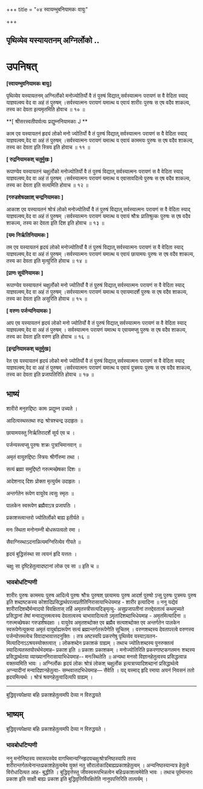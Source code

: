 +++
title = "०४ स्वायम्भुबनियामकः वायुः"

+++


## पृथिव्येव यस्यायतनम् अग्निर्लोको ..

# **उपनिषत्**

**\[स्वायम्भुवनियामकः बायुः\]**

पृथिव्येव यस्यायतनम् अग्निर्लोको मनोज्योतिर्यो वै तं पुरुषं विद्यात्,सर्वस्यात्मनः परायणं स वै वेदिता स्याद् याज्ञवल्क्य वेद वा अहं तं पुरुषम् ।सर्वस्यात्मनः परायणं यमात्थ य एवायं शारीरः पुरुषः स एष वदैव शाकल्य, तस्य का देवता इत्यमृतमिति होवाच ॥ १० ॥

**\[ श्रीसरस्वतीपार्वत्यः प्रद्युम्ननियामकाः J **

काम एव यस्यायतनं हृदयं लोको मनो ज्योतिर्यो वै तं पुरुषं विद्यात्,सर्वस्यात्मनः परायणं स वै वेदिता स्याद् याज्ञवल्क्य,वेद वा अहं तं पुरुषम् ।सर्वस्यात्मनः परायणं यमात्थ य एवायं काममयः पुरुषः स एष वदैव शाकल्य, तस्य का देवता इति स्त्रिय इति होवाच ॥ ११ ॥

**\[ रुद्रनियामकश् चतुर्मुखः \]**

रूपाण्येव यस्यायतनं चक्षुर्लोको मनोज्योतिर्यो वै तं पुरुषं विद्यात्,सर्वस्यात्मनः परायणं स वै वेदिता स्याद् याज्ञवल्क्य,वेद वा अहं तं पुरुषम् ।सर्वस्यात्मनः परायणं यमात्थ य एवासावदित्ये पुरुषः स एष वदैव शाकल्य, तस्य का देवता इति सत्यमिति होवाच ॥ १२ ॥

**\[गरुडशेषदक्षाश् चन्द्रनियामकाः \]**

आकाश एव यस्यायतनं श्रोत्रं लोको मनोज्योतिर्यो वै तं पुरुषं विद्यात्,सर्वस्यात्मनः परायणं स वै वेदिता स्याद् याज्ञवल्क्य,वेद वा अहं तं पुरुषम् ।सर्वस्यात्मनः परायणं यमात्थ य एवायं श्रौत्रः प्रातिश्रुत्कः पुरुषः स एष वदैव शाकल्य, तस्य का देवता इति दिश इति होवाच ॥ १३ ॥

**\[यमः निर्ऋतिनियामकः \]**

तम एव यस्यायतनं हृदयं लोको मनोज्योतिर्यो वै तं पुरुषं विद्यात्,सर्वस्यात्मनः परायणं स वै वेदिता स्याद् याज्ञवल्क्य,वेद वा अहं तं पुरुषम् ।सर्वस्यात्मनः परायणं यमात्थ य एवायं छायामयः पुरुषः स एष वदैव शाकल्य, तस्य का देवता इति मृत्युरिति होवाच ॥ १४ ॥

**\[प्राणः सूर्यनियामकः \]**

रूपाण्येव यस्यायतनं चक्षुर्लोको मनो ज्योतिर्यो वै तं पुरुषं विद्यात्,सर्वस्यात्मनः परायणं स वै वेदिता स्याद् याज्ञवल्क्य,वेद वा अहं तं पुरुषम् ।सर्वस्यात्मनः परायणं यमात्थ य एवायमादर्शे पुरुषः स एष वदैव शाकल्य, तस्य का देवता इति असुरिति होवाच ॥ १५ ॥

**\[ वरुणः पर्जन्यनियामकः \]**

आप एव यस्यायतनं हृदयं लोको मनो ज्योतिर्यो वै तं पुरुषं विद्यात्,सर्वस्यात्मनः परायणं स वै वेदिता स्याद् याज्ञवल्क्य,वेद वा अहं तं पुरुषम् । सर्वस्यात्मनः परायणं यमात्थ य एवायमप्सु पुरुषः स एष वदैव शाकल्य, तस्य का देवता इति वरुण इति होवाच ॥ १६ ॥

**\[इन्द्रनियामकश् चतुर्मुखः\]**

रेत एव यस्यायतनं हृदयं लोको मनो ज्योतिर्यो वै तं पुरुषं विद्यात्,सर्वस्यात्मनः परायणं स वै वेदिता स्याद् याज्ञवल्क्य,वेद वा अहं तं पुरुषम् ।सर्वस्यात्मनः परायणं यमात्थ य एवायं पुत्रमयः पुरुषः स एष वदैव शाकल्य, तस्य का देवता इति प्रजापतिरिति होवाच ॥ १७ ॥

## **भाष्यं**

शारीरो मनुरुद्दिष्टः कामः प्रद्युम्न उच्यते ।

आदित्यस्थस्तथा रुद्रः श्रोत्रश्चन्द्र उदाहृतः ॥

छायामयस्तु निर्ऋतिरादर्शे सूर्य एव च ।

पर्जन्यस्त्वप्सु पुरुषः शक्रः पुत्राभिमानवान् ॥

अमृतं वायुरुद्दिष्टः स्त्रियः श्रीर्गीरुमा तथा ।

सत्यं ब्रह्मा समुद्दिष्टो गरुत्मच्छेषका दिशः ॥

आदेशनाद् दिशः प्रोक्ता मृत्युर्यम उदाहृतः ।

अन्तर्गतेन रूपेण वायुरेव त्वसुः स्मृतः ॥

पालकेन स्वरूपेण ब्रह्मैवाऽत्र प्रजापतिः ।

प्रकाशस्त्वान्तरो ज्योतिर्लोको बाह्य इतीर्यते ॥

मनः स्थिता मनोनाम्नी बोधरूपत्वतो रमा ।

सैवाग्निस्थाऽदनान्नित्यमग्निरित्येव गीयते ॥

हृदयं बुद्धिसंस्था सा त्वयनं हृदि यत्ततः ।

चक्षुः सा दृष्टिहेतुत्वादष्टानां लोक एव सा ॥ इति च ॥

### **भावबोधटिप्पणी**

शारीरः पुरुषः काममयः पुरुष आदित्ये पुरुषः श्रौत्रः पुरुषश् छायामयः पुरुष आदर्श पुरुषो ऽप्सु पुरुषः पुत्रमयः पुरुष इति शब्दाष्टकस्य कोशादिप्रसिद्धार्थपरत्वप्रतीतिनिरासायाभिधेयमाह - शारीर इत्यादिना ॥ ननु यद्येवं शारीरादिशब्दैर्मन्वादयो विवक्षितास् तर्हि अमृतस्त्रीसत्यदिङ्मृत्यु- असुप्रजापतीनां तत्तद्देवतात्वं कथमुच्यते प्रसिद्धानां तेषां मन्वाद्युत्तमत्वस्य देवतात्वस्य चाभावादित्यतो ऽमृतादिशब्दाभिधेयमाह - अमृतमित्यादिना ॥ गरुत्मच्छेषका गरुडशेषदक्षाः । वायुरेव अमृतशब्दोक्त एव ब्रह्मैव सत्यशब्दोक्त एव अन्तर्गतेन पालकेन स्वरूपेणेत्युक्त्या अमृतं वायुर्बाह्यरूपेण सत्यं ब्रह्मान्तर्गतरूपेणेति सूचितम् । वरुणशब्दस्य देवतापरत्वे वरुणस्य पर्जन्योत्तमत्वेच विवादाभावात्तदनुक्तिः । तत्र अष्टस्वपि प्रकरणेषु पृथिव्येव यस्याऽयतन- मित्यादिनाऽऽश्रयस्योक्तत्वात् । लोकशब्देन प्रकाशकं ग्राह्यम् । तथाच ज्योतिःशब्दस्य पुनरुक्तत्वं स्यादित्यतस्तयोरर्थभेदमाह– प्रकाश इति ॥ प्रकाशः प्रकाशकम् । मनोज्योतिरिति प्रकरणाष्टकगतमनः शब्दस्य प्रसिद्धार्थतया व्याख्याननिरासायाभिधेयमाह-- मनःस्थितेति ॥ अन्यथा मनसो विज्ञानहेतुत्वस्य प्रसिद्धत्वान्न वक्तव्यमिति भावः । अग्निर्लोकः हृदयं लोकः श्रोत्रं लोकश् चक्षुर्लोक इत्यत्राग्र्यादिशब्दानां प्रसिद्धार्थत्वे अग्न्यादीनां मन्वादिज्ञानहेतुत्वा- सम्भवात्तदभिधेयमाह— सैवेति । यद् यस्माद् हृदि रमाया अयनं निवसनं ततो हृदयमित्यर्थः । श्रोत्रं श्रवणहेतुत्वादित्यपि ग्राह्यम् ।

------------------------------------------------------------------------

बुद्धिवृत्त्यपेक्षया बहिः प्रकाशहेतुत्वमपि देव्या न विरुद्धयते

## **भाष्यम्**

बुद्धिवृत्त्यपेक्षया बहिः प्रकाशहेतुत्वमपि देव्या न विरुद्धयते ।

### **भावबोधटिप्पणी**

ननु मनोनिष्ठस्य रमारूपस्येव वागभिमान्यग्निहृदयचक्षुःश्रोत्रनिष्ठस्यापि तस्य शरीरान्तर्गतत्वेनान्तःप्रकाशहेतुत्वमेव युक्तं नतु सौरालोकादिबाह्यप्रकाशहेतुत्वम् । अन्यनिष्ठस्यान्यत्र हेतुत्वे विरोधादित्यत आह- बुद्धीति । बुद्धिवृत्तेस्तु जीवस्वरूपभिन्नत्वेन बहिःप्रकाशत्वमेवेति भावः । तथाच पूर्वमान्तरः प्रकाश इति साक्षी बाह्यः प्रकाश इति बुद्धिवृत्तिर्विवक्षितेति नानुपपत्तिरिति तात्पर्यम् ।

